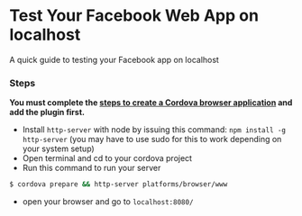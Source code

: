 # Test Your Facebook Web App on localhost

A quick guide to testing your Facebook app on localhost

### Steps

**You must complete the [steps to create a Cordova browser application](README.md) and add the plugin first.**

  - Install `http-server` with node by issuing this command: `npm install -g http-server` (you may have to use sudo for this to work depending on your system setup)
  - Open terminal and cd to your cordova project
  - Run this command to run your server

```sh
$ cordova prepare && http-server platforms/browser/www
```
  - open your browser and go to `localhost:8080/`
